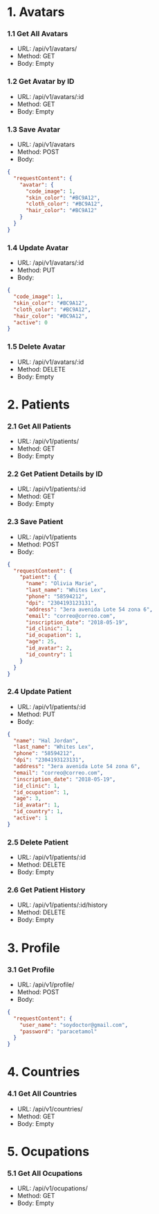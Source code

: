 # 1. Avatars

### 1.1 Get All Avatars

- URL: /api/v1/avatars/
- Method: GET
- Body: Empty

### 1.2 Get Avatar by ID

- URL: /api/v1/avatars/:id
- Method: GET
- Body: Empty

### 1.3 Save Avatar

- URL: /api/v1/avatars
- Method: POST
- Body:

```json
{
  "requestContent": {
    "avatar": {
      "code_image": 1,
      "skin_color": "#BC9A12",
      "cloth_color": "#BC9A12",
      "hair_color": "#BC9A12"
    }
  }
}
```

### 1.4 Update Avatar

- URL: /api/v1/avatars/:id
- Method: PUT
- Body:

```json
{
  "code_image": 1,
  "skin_color": "#BC9A12",
  "cloth_color": "#BC9A12",
  "hair_color": "#BC9A12",
  "active": 0
}
```

### 1.5 Delete Avatar

- URL: /api/v1/avatars/:id
- Method: DELETE
- Body: Empty

# 2. Patients

### 2.1 Get All Patients

- URL: /api/v1/patients/
- Method: GET
- Body: Empty

### 2.2 Get Patient Details by ID

- URL: /api/v1/patients/:id
- Method: GET
- Body: Empty

### 2.3 Save Patient

- URL: /api/v1/patients
- Method: POST
- Body:

```json
{
  "requestContent": {
    "patient": {
      "name": "Olivia Marie",
      "last_name": "Whites Lex",
      "phone": "58594212",
      "dpi": "2304193123131",
      "address": "3era avenida Lote 54 zona 6",
      "email": "correo@correo.com",
      "inscription_date": "2018-05-19",
      "id_clinic": 1,
      "id_ocupation": 1,
      "age": 25,
      "id_avatar": 2,
      "id_country": 1
    }
  }
}
```

### 2.4 Update Patient

- URL: /api/v1/patients/:id
- Method: PUT
- Body:

```json
{
  "name": "Hal Jordan",
  "last_name": "Whites Lex",
  "phone": "58594212",
  "dpi": "2304193123131",
  "address": "3era avenida Lote 54 zona 6",
  "email": "correo@correo.com",
  "inscription_date": "2018-05-19",
  "id_clinic": 1,
  "id_ocupation": 1,
  "age": 3,
  "id_avatar": 1,
  "id_country": 1,
  "active": 1
}
```

### 2.5 Delete Patient

- URL: /api/v1/patients/:id
- Method: DELETE
- Body: Empty

### 2.6 Get Patient History

- URL: /api/v1/patients/:id/history
- Method: DELETE
- Body: Empty

# 3. Profile

### 3.1 Get Profile

- URL: /api/v1/profile/
- Method: POST
- Body:

```json
{
  "requestContent": {
    "user_name": "soydoctor@gmail.com",
    "password": "paracetamol"
  }
}
```

# 4. Countries

### 4.1 Get All Countries

- URL: /api/v1/countries/
- Method: GET
- Body: Empty

# 5. Ocupations

### 5.1 Get All Ocupations

- URL: /api/v1/ocupations/
- Method: GET
- Body: Empty
